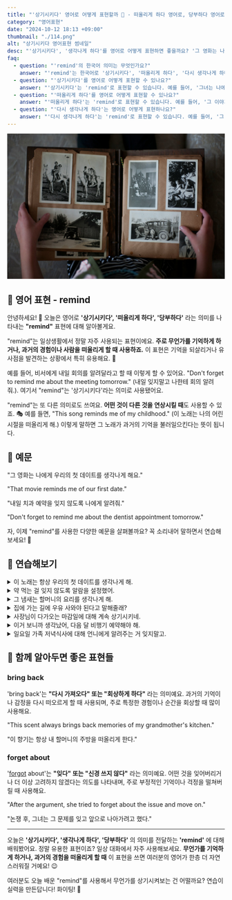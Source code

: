 ```yaml
---
title: "'상기시키다' 영어로 어떻게 표현할까 🔔 - 떠올리게 하다 영어로, 당부하다 영어로"
category: "영어표현"
date: "2024-10-12 18:13 +09:00"
thumbnail: "./114.png"
alt: "상기시키다 영어표현 썸네일"
desc: "'상기시키다', '생각나게 하다'를 영어로 어떻게 표현하면 좋을까요? '그 영화는 나에게 우리의 첫 데이트를 생각나게 해요.' , '제 동생을 보면 어릴 때 저를 떠올리게 돼요.' 등을 영어로 표현하는 법을 배워봅시다. 다양한 예문을 통해서 연습하고 본인의 표현으로 만들어 보세요."
faq:
  - question: "'remind'의 한국어 의미는 무엇인가요?"
    answer: "'remind'는 한국어로 '상기시키다', '떠올리게 하다', '다시 생각나게 하다' 등의 의미를 가집니다."
  - question: "'상기시키다'를 영어로 어떻게 표현할 수 있나요?"
    answer: "'상기시키다'는 'remind'로 표현할 수 있습니다. 예를 들어, '그녀는 나에게 생일을 상기시켰다'는 'She reminded me of my birthday'로 말할 수 있습니다."
  - question: "'떠올리게 하다'를 영어로 어떻게 표현할 수 있나요?"
    answer: "'떠올리게 하다'는 'remind'로 표현할 수 있습니다. 예를 들어, '그 이야기가 나에게 어린 시절을 떠올리게 했다'는 'That story reminded me of my childhood'로 말할 수 있습니다."
  - question: "'다시 생각나게 하다'는 영어로 어떻게 표현하나요?"
    answer: "'다시 생각나게 하다'는 'remind'로 표현할 수 있습니다. 예를 들어, '그 사진이 나에게 옛날을 다시 생각나게 했다'는 'That photo reminded me of the past'로 표현할 수 있습니다."
---
```


![흑백 사진 앨범을 보는 중](./114-1.jpg)

## 🌟 영어 표현 - remind

안녕하세요! 👋 오늘은 영어로 **'상기시키다', '떠올리게 하다', '당부하다'** 라는 의미를 나타내는 **"remind"** 표현에 대해 알아볼게요.

"remind"는 일상생활에서 정말 자주 사용되는 표현이에요. **주로 무언가를 기억하게 하거나, 과거의 경험이나 사람을 떠올리게 할 때 사용하죠.** 이 표현은 기억을 되살리거나 유사점을 발견하는 상황에서 특히 유용해요. 🧠

예를 들어, 비서에게 내일 회의를 알려달라고 할 때 이렇게 할 수 있어요. "Don't forget to remind me about the meeting tomorrow." (내일 잊지말고 나한테 회의 알려줘.). 여기서 "remind"는 '상기시키다'라는 의미로 사용됐어요.

"remind"는 또 다른 의미로도 쓰여요. **어떤 것이 다른 것을 연상시킬 때**도 사용할 수 있죠. 🎭 예를 들면, "This song reminds me of my childhood." (이 노래는 나의 어린 시절을 떠올리게 해.) 이렇게 말하면 그 노래가 과거의 기억을 불러일으킨다는 뜻이 됩니다.

<script async src="https://pagead2.googlesyndication.com/pagead/js/adsbygoogle.js?client=ca-pub-1465612013356152"
     crossorigin="anonymous"></script>
<!-- engple-horizontal-ad -->

<ins class="adsbygoogle"
     style="display:block"
     data-ad-client="ca-pub-1465612013356152"
     data-ad-slot="2106896038"
     data-ad-format="auto"
     data-full-width-responsive="true"></ins>

<script>
     (adsbygoogle = window.adsbygoogle || []).push({});
</script>

## 📖 예문

"그 영화는 나에게 우리의 첫 데이트를 생각나게 해요."

"That movie reminds me of our first date."

"내일 치과 예약을 잊지 않도록 나에게 알려줘."

"Don't forget to remind me about the dentist appointment tomorrow."

자, 이제 "remind"를 사용한 다양한 예문을 살펴볼까요? 꼭 소리내어 말하면서 연습해보세요! 🚀

## 💬 연습해보기

<details>
<summary>이 노래는 항상 우리의 첫 데이트를 생각나게 해.</summary>
<span>This song always reminds me of our first date.</span>
</details>

<details>
<summary>약 먹는 걸 잊지 않도록 알람을 설정했어.</summary>
<span>I set an alarm to remind myself to take my medication.</span>
</details>

<details>
<summary>그 냄새는 할머니의 요리를 생각나게 해.</summary>
<span>That smell reminds me of my grandma's cooking.</span>
</details>

<details>
<summary>집에 가는 길에 우유 사와야 된다고 말해줄래?</summary>
<span>Remind me to <a href="/blog/in-english/178.pick-up/">pick up</a> milk on the way home, will you?</span>
</details>

<details>
<summary>사장님이 다가오는 마감일에 대해 계속 상기시키네.</summary>
<span>The boss keeps reminding us about the upcoming deadline.</span>
</details>

<details>
<summary>이거 보니까 생각났어, 다음 달 비행기 예약해야 해.</summary>
<span>This reminds me, we need to book our flights for next month.</span>
</details>

<details>
<summary>일요일 가족 저녁식사에 대해 언니에게 알려주는 거 잊지말고.</summary>
<span>Don't forget to remind your sister about the family dinner on Sunday.</span>
</details>

## 🤝 함께 알아두면 좋은 표현들

### bring back

'bring back'는 **"다시 가져오다" 또는 "회상하게 하다"** 라는 의미예요. 과거의 기억이나 감정을 다시 떠오르게 할 때 사용되며, 주로 특정한 경험이나 순간을 회상할 때 많이 사용해요.

"This scent always brings back memories of my grandmother's kitchen."

"이 향기는 항상 내 할머니의 주방을 떠올리게 한다."

### forget about

'[forgot](/blog/in-english/023.forget/) about'는 **"잊다" 또는 "신경 쓰지 않다"** 라는 의미예요. 어떤 것을 잊어버리거나 더 이상 고려하지 않겠다는 의도를 나타내며, 주로 부정적인 기억이나 걱정을 떨쳐버릴 때 사용해요.

"After the argument, she tried to forget about the issue and move on."

"논쟁 후, 그녀는 그 문제를 잊고 앞으로 나아가려고 했다."

---

오늘은 **'상기시키다', '생각나게 하다', '당부하다'** 의 의미를 전달하는 **'remind'** 에 대해 배워봤어요. 정말 유용한 표현이죠? 일상 대화에서 자주 사용해보세요. **무언가를 기억하게 하거나, 과거의 경험을 떠올리게 할 때** 이 표현을 쓰면 여러분의 영어가 한층 더 자연스러워질 거예요! 😉

여러분도 오늘 배운 "remind"를 사용해서 무언가를 상기시켜보는 건 어떨까요? 연습이 실력을 만든답니다! 화이팅! 💪
